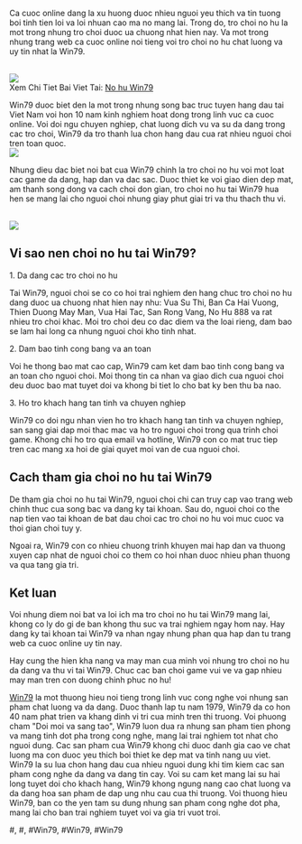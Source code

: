 <p>Ca cuoc online dang la xu huong duoc nhieu nguoi yeu thich va tin tuong boi tinh tien loi va loi nhuan cao ma no mang lai. Trong do, tro choi no hu la mot trong nhung tro choi duoc ua chuong nhat hien nay. Va mot trong nhung trang web ca cuoc online noi tieng voi tro choi no hu chat luong va uy tin nhat la Win79.</p><br><img src="https://win79club1.com/wp-content/uploads/2025/04/No-hu-la-gi-Cach-choi-no-hu-truc-tuyen-don-gian-nhat.png"></br>
Xem Chi Tiet Bai Viet Tai: <a href="https://win79club1.com/no-hu-win79/">No hu Win79</a><p>Win79 duoc biet den la mot trong nhung song bac truc tuyen hang dau tai Viet Nam voi hon 10 nam kinh nghiem hoat dong trong linh vuc ca cuoc online. Voi doi ngu chuyen nghiep, chat luong dich vu va su da dang trong cac tro choi, Win79 da tro thanh lua chon hang dau cua rat nhieu nguoi choi tren toan quoc.<br><img src="https://win79club1.com/wp-content/uploads/2025/04/Nhung-ly-do-khien-no-hu-truc-tuyen-ngay-cang-hap-dan.png"></br><p>Nhung dieu dac biet noi bat cua Win79 chinh la tro choi no hu voi mot loat cac game da dang, hap dan va dac sac. Duoc thiet ke voi giao dien dep mat, am thanh song dong va cach choi don gian, tro choi no hu tai Win79 hua hen se mang lai cho nguoi choi nhung giay phut giai tri va thu thach thu vi.</p><br><img src="https://win79club1.com/wp-content/uploads/2025/04/No-Hu-88-Bi-Quyet-Choi-Slot-Game-De-Thang-Nhat-2025-150x150.png"></br><h2>Vi sao nen choi no hu tai Win79?</h2><p>1. Da dang cac tro choi no hu<p>Tai Win79, nguoi choi se co co hoi trai nghiem den hang chuc tro choi no hu dang duoc ua chuong nhat hien nay nhu: Vua Su Thi, Ban Ca Hai Vuong, Thien Duong May Man, Vua Hai Tac, San Rong Vang, No Hu 888 va rat nhieu tro choi khac. Moi tro choi deu co dac diem va the loai rieng, dam bao se lam hai long ca nhung nguoi choi kho tinh nhat.</p><p>2. Dam bao tinh cong bang va an toan<p>Voi he thong bao mat cao cap, Win79 cam ket dam bao tinh cong bang va an toan cho nguoi choi. Moi thong tin ca nhan va giao dich cua nguoi choi deu duoc bao mat tuyet doi va khong bi tiet lo cho bat ky ben thu ba nao.</p><p>3. Ho tro khach hang tan tinh va chuyen nghiep</p><p>Win79 co doi ngu nhan vien ho tro khach hang tan tinh va chuyen nghiep, san sang giai dap moi thac mac va ho tro nguoi choi trong qua trinh choi game. Khong chi ho tro qua email va hotline, Win79 con co mat truc tiep tren cac mang xa hoi de giai quyet moi van de cua nguoi choi.</p><h2>Cach tham gia choi no hu tai Win79</h2><p>De tham gia choi no hu tai Win79, nguoi choi chi can truy cap vao trang web chinh thuc cua song bac va dang ky tai khoan. Sau do, nguoi choi co the nap tien vao tai khoan de bat dau choi cac tro choi no hu voi muc cuoc va thoi gian choi tuy y.</p><p>Ngoai ra, Win79 con co nhieu chuong trinh khuyen mai hap dan va thuong xuyen cap nhat de nguoi choi co them co hoi nhan duoc nhieu phan thuong va qua tang gia tri.</p><h2>Ket luan</h2><p>Voi nhung diem noi bat va loi ich ma tro choi no hu tai Win79 mang lai, khong co ly do gi de ban khong thu suc va trai nghiem ngay hom nay. Hay dang ky tai khoan tai Win79 va nhan ngay nhung phan qua hap dan tu trang web ca cuoc online uy tin nay.</p><p>Hay cung the hien kha nang va may man cua minh voi nhung tro choi no hu da dang va thu vi tai Win79. Chuc cac ban choi game vui ve va gap nhieu may man tren con duong chinh phuc no hu!</p><p><a href="https://win79club1.com/">Win79</a> la mot thuong hieu noi tieng trong linh vuc cong nghe voi nhung san pham chat luong va da dang. Duoc thanh lap tu nam 1979, Win79 da co hon 40 nam phat trien va khang dinh vi tri cua minh tren thi truong. Voi phuong cham "Doi moi va sang tao", Win79 luon dua ra nhung san pham tien phong va mang tinh dot pha trong cong nghe, mang lai trai nghiem tot nhat cho nguoi dung. Cac san pham cua Win79 khong chi duoc danh gia cao ve chat luong ma con duoc yeu thich boi thiet ke dep mat va tinh nang uu viet. Win79 la su lua chon hang dau cua nhieu nguoi dung khi tim kiem cac san pham cong nghe da dang va dang tin cay. Voi su cam ket mang lai su hai long tuyet doi cho khach hang, Win79 khong ngung nang cao chat luong va da dang hoa san pham de dap ung nhu cau cua thi truong. Voi thuong hieu Win79, ban co the yen tam su dung nhung san pham cong nghe dot pha, mang lai cho ban trai nghiem tuyet voi va gia tri vuot troi.</p>
#, #, #Win79, #Win79, #Win79
